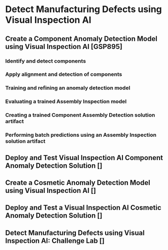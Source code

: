 # Detect Manufacturing Defects using Visual Inspection AI
## Create a Component Anomaly Detection Model using Visual Inspection AI [GSP895]
### Identify and detect components


### Apply alignment and detection of components


### Training and refining an anomaly detection model


### Evaluating a trained Assembly Inspection model


### Creating a trained Component Assembly Detection solution artifact


### Performing batch predictions using an Assembly Inspection solution artifact


 


## Deploy and Test Visual Inspection AI Component Anomaly Detection Solution []
 


## Create a Cosmetic Anomaly Detection Model using Visual Inspection AI []
 


## Deploy and Test a Visual Inspection AI Cosmetic Anomaly Detection Solution []
 


## Detect Manufacturing Defects using Visual Inspection AI: Challenge Lab []
 

